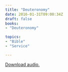 ```yaml
---
title: "Deuteronomy"
date: 2016-01-31T09:00:34Z
draft: false
books:
- "Deuteronomy"

topics:
- "Bible"
- "Service"

---
```

[Download audio.](https://s3-eu-west-1.amazonaws.com/renownchurch/sermons/2016/01/2016-01-31_Dueteronomy.mp3)